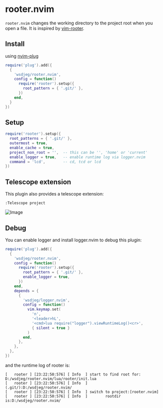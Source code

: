 # rooter.nvim

`rooter.nvim` changes the working directory to the project root when you open a file. It is inspired by [vim-rooter](https://github.com/airblade/vim-rooter).

## Install

using [nvim-plug](https://github.com/wsdjeg/nvim-plug)

```lua
require('plug').add({
  {
    'wsdjeg/rooter.nvim',
    config = function()
      require('rooter').setup({
        root_pattern = { '.git/' },
      })
    end,
  }
})
```

## Setup

```lua
require('rooter').setup({
  root_patterns = { '.git/' },
  outermost = true,
  enable_cache = true,
  project_non_root = '',  -- this can be '', 'home' or 'current'
  enable_logger = true,   -- enable runtime log via logger.nvim
  command = 'lcd',        -- cd, tcd or lcd
})
```

## Telescope extension

This plugin also provides a telescope extension:

```
:Telescope project
```

![Image](https://github.com/user-attachments/assets/f936176a-cace-4bac-b394-c1c11f3f71b7)

## Debug

You can enable logger and install logger.nvim to debug this plugin:

```lua
require('plug').add({
  {
    'wsdjeg/rooter.nvim',
    config = function()
      require('rooter').setup({
        root_pattern = { '.git/' },
        enable_logger = true,
      })
    end,
    depends = {
      {
        'wsdjeg/logger.nvim',
        config = function()
          vim.keymap.set(
            'n',
            '<leader>hL',
            '<cmd>lua require("logger").viewRuntimeLog()<cr>',
            { silent = true }
          )
        end,
      },
    },
  },
})
```

and the runtime log of rooter is:

```
[   rooter ] [23:22:50:576] [ Info  ] start to find root for: D:/wsdjeg/rooter.nvim/lua/rooter/init.lua
[   rooter ] [23:22:50:576] [ Info  ]         (.git/):D:/wsdjeg/rooter.nvim/
[   rooter ] [23:22:50:576] [ Info  ] switch to project:[rooter.nvim]
[   rooter ] [23:22:50:576] [ Info  ]        rootdir is:D:/wsdjeg/rooter.nvim/
```
